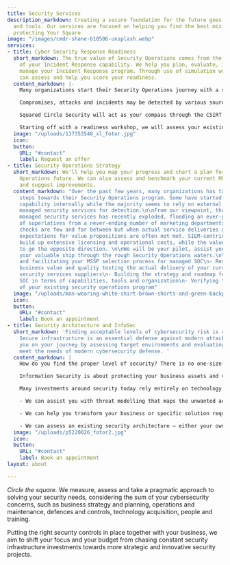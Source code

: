 ```yaml
---
title: Security Services
description_markdown: Creating a secure foundation for the future goes beyond tactics
  and tools. Our services are focused on helping you find the best mix of both for
  protecting Your Square
image: "/images/cmdr-shane-610506-unsplash.webp"
services:
- title: Cyber Security Response Readiness
  short_markdown: The true value of Security Operations comes from the efficiency
    of your Incident Response capability. We help you plan, evaluate, improve and
    manage your Incident Response program. Through use of simulation workshops we
    can assess and help you score your readiness.
  content_markdown: |-
    Many organizations start their Security Operations journey with a strict focus on monitoring and detection but few have acquired appropriate capabilities to react and respond to cybersecurity incidents.

    Compromises, attacks and incidents may be detected by various sources, such as the internal IT help desk, infra operations team or a managed hosting service provider – but what is your plan when things get serious? You cannot rely on external IT service providers to manage your security incidents and you should separate your security incidents from your normal IT incident process.

    Squared Circle Security will act as your compass through the CSIRT landscape and assist you in establishing an incident response plan with corresponding processes, tools, training and management.

    Starting off with a readiness workshop, we will assess your existing preparations and capabilities by scoring the levels in our incident response maturity model.
  image: "/uploads/137353548_xl_fotor.jpg"
  icon: 
  button:
    URL: "#contact"
    label: Request an offer
- title: Security Operations Strategy
  short_markdown: We’ll help you map your progress and chart a plan for your Security
    Operations future. We can also assess and benchmark your current MSSP services
    and suggest improvements.
  content_markdown: "Over the past few years, many organizations has taken the first
    steps towards their Security Operations program. Some have started to build the
    capability internally while the majority seems to rely on external parties providing
    managed security services for detection.\n\nFrom our viewpoint, the market for
    managed security services has recently exploded, flooding an ever-growing range
    of superlatives from a never-ending number of marketing departments. \n\nReality
    checks are few and far between but when actual service deliveries get scrutinized,
    expectations for value propositions are often not met. SIEM-centric service designs
    build up extensive licensing and operational costs, while the value provided seems
    to go the opposite direction. \n\nWe will be your pilot, assist you in navigating
    your valuable ship through the rough Security Operations waters.\n\n- Supporting
    and facilitating your MSSP selection process for managed SOC\n- Reviewing the
    business value and quality testing the actual delivery of your currently contracted
    security services suppliers\n- Building the strategy and roadmap for your internal
    SOC in terms of capabilities, tools and organization\n- Verifying the efficiency
    of your existing security operations program"
  image: "/uploads/man-wearing-white-shirt-brown-shorts-and-green-backpack-672358_fotor.jpg"
  icon: 
  button:
    URL: "#contact"
    label: Book an appointment
- title: Security Architecture and InfoSec
  short_markdown: 'Finding acceptable levels of cybersecurity risk is complicated.
    Secure infrastructure is an essential defense against modern attacks. We’ll assist
    you on your journey by assessing target environments and evaluating how well they
    meet the needs of modern cybersecurity defense. '
  content_markdown: |
    How do you find the proper level of security? There is no one-size-fits-all product with bells and whistles in our shop!

    Information Security is about protecting your business assets and valuables from being stolen, inaccessible or tampered with – by external or internal actors identified through proper threat modelling. Business requirements connected to your information assets are the crucial inputs to a risk analysis process that should manage the security measures to take.

    Many investments around security today rely entirely on technology rather than balancing it with people and processes. Quick-fixes and black-boxes are following each other but the holistic view seems to be missing. The easy way out is often to buy yet another fancy security product rather than invest in training your staff or revisiting your processes.

    - We can assist you with threat modelling that maps the unwanted actors and their possible ways to exploit and misuse your valuable information.

    - We can help you transform your business or specific solution requirements into a security architecture with the proper controls spanning people, process and technology.

    - We can assess an existing security architecture – either your own or the one managed by a potential business partner, or a candidate for merger/acquisition.
  image: "/uploads/p5220026_fotor2.jpg"
  icon: 
  button:
    URL: "#contact"
    label: Book an appointment
layout: about

---
```

_Circle the square._ We measure, assess and take a pragmatic approach to solving your security needs, considering the sum of your cybersecurity concerns, such as business strategy and planning, operations and maintenance, defences and controls, technology acquisition, people and training.

Putting the right security controls in place together with your business, we aim to shift your focus and your budget from chasing constant security infrastructure investments towards more strategic and innovative security projects.